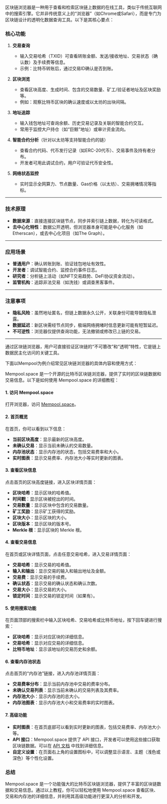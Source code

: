 区块链浏览器是一种用于查看和检索区块链上数据的在线工具，类似于传统互联网中的搜索引擎。它并非传统意义上的“浏览器”（如Chrome或Safari），而是专门为区块链设计的透明化数据查询工具。以下是其核心要点：

### **核心功能**
1. **交易查询**  
   - 输入交易哈希（TXID）可查看转账金额、发送/接收地址、交易状态（确认数）及手续费等信息。
   - 示例：比特币转账后，通过交易ID确认是否到账。

2. **区块浏览**  
   - 查看区块高度、生成时间、包含的交易数量、矿工/验证者地址及区块奖励等。
   - 例如：观察比特币区块的确认速度或以太坊的出块间隔。

3. **地址追踪**  
   - 输入钱包地址可查询余额、历史交易记录及关联的智能合约交互。
   - 常用于监控大户持仓（如“巨鲸”地址）或审计资金流向。

4. **智能合约分析**（针对以太坊等支持智能合约的链）  
   - 查看合约代码、代币发行记录（如ERC-20代币）、交易事件及持有者分布。
   - 开发者可用此调试合约，用户可验证代币安全性。

5. **网络状态监控**  
   - 实时显示全网算力、节点数量、Gas价格（以太坊）、交易拥堵情况等指标。

---

### **技术原理**
- **数据来源**：直接连接区块链节点，同步并索引链上数据，转化为可读格式。
- **去中心化特性**：数据公开透明，但浏览器本身可能是中心化服务（如Etherscan），或去中心化项目（如The Graph）。

---

### **应用场景**
- **普通用户**：确认转账到账、验证钱包地址有效性。
- **开发者**：调试智能合约、监控合约事件日志。
- **研究者**：分析链上活动（如NFT交易趋势、DeFi协议资金流动）。
- **监管机构**：追踪非法交易（如洗钱）或调查黑客事件。

---

### **注意事项**
- **隐私风险**：虽然地址匿名，但链上数据永久公开，关联身份可能导致隐私泄露。
- **数据延迟**：新区块需经节点同步，极端网络拥堵时信息更新可能有短暂延迟。
- **不可逆性**：浏览器仅提供查询功能，无法撤销或修改已上链的交易。

---

通过区块链浏览器，用户可直接验证区块链的“不可篡改”和“透明”特性，它是链上数据民主化访问的关键工具。


下面以Mempool为例介绍常见区块链浏览器的具体内容和使用方式：

Mempool.space 是一个开源的比特币区块链浏览器，提供了实时的区块链数据和交易信息。以下是如何使用 Mempool.space 的详细教程：

#### 1. 访问 Mempool.space
打开浏览器，访问 [Mempool.space](https://mempool.space/)。

#### 2. 首页概览
在首页，你可以看到以下信息：
- **当前区块高度**：显示最新的区块高度。
- **未确认交易**：显示当前未确认的交易数量。
- **内存池状态**：显示内存池的状态，包括交易费率和大小。
- **实时图表**：显示交易费率、内存池大小等实时更新的图表。

#### 3. 查看区块信息
点击首页的区块高度链接，进入区块详情页面：
- **区块哈希**：显示区块的哈希值。
- **时间戳**：显示区块被挖出的时间。
- **交易数量**：显示区块中包含的交易数量。
- **矿工奖励**：显示矿工获得的奖励。
- **区块大小**：显示区块的大小。
- **区块版本**：显示区块的版本号。
- **Merkle 根**：显示区块的 Merkle 根。

#### 4. 查看交易信息
在首页或区块详情页面，点击任意交易哈希，进入交易详情页面：
- **交易哈希**：显示交易的哈希值。
- **输入和输出**：显示交易的输入和输出地址及金额。
- **交易费**：显示交易的手续费。
- **确认状态**：显示交易的确认状态和确认次数。
- **交易大小**：显示交易的大小。
- **锁定时间**：显示交易的锁定时间（如果有）。

#### 5. 使用搜索功能
在页面顶部的搜索栏中输入区块哈希、交易哈希或比特币地址，按下回车键进行搜索：
- **区块哈希**：显示对应区块的详细信息。
- **交易哈希**：显示对应交易的详细信息。
- **比特币地址**：显示该地址的交易历史和余额。

#### 6. 查看内存池状态
点击首页的“内存池”链接，进入内存池详情页面：
- **交易费率分布**：显示当前内存池中交易的费率分布。
- **未确认交易列表**：显示当前未确认的交易列表及其费率。
- **内存池大小**：显示内存池的总大小。
- **内存池图表**：显示内存池大小和交易费率的实时图表。

#### 7. 高级功能
- **实时图表**：在首页底部可以看到实时更新的图表，包括交易费率、内存池大小等。
- **API 接口**：Mempool.space 提供了 API 接口，开发者可以使用这些接口获取区块链数据。可以在 [API 文档](https://mempool.space/docs/api) 中找到详细信息。
- **自定义设置**：在页面右上角的设置图标中，可以调整显示语言、主题（浅色或深色）等个性化设置。

### 总结
Mempool.space 是一个功能强大的比特币区块链浏览器，提供了丰富的区块链数据和交易信息。通过以上教程，你可以轻松地使用 Mempool.space 查看区块、交易和内存池的详细信息，并利用其高级功能进行更深入的分析和开发。